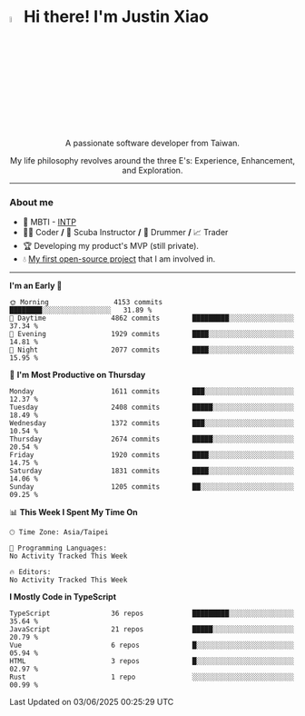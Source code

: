 # <img src="https://media.giphy.com/media/hvRJCLFzcasrR4ia7z/giphy.gif" width="5%">Hi there! I'm Justin Xiao
<p align="center">A passionate software developer from Taiwan.  </p>
<p align="center">My life philosophy revolves around the three E's: Experience, Enhancement, and Exploration.</p>

---
### About me
- 👀 MBTI - [INTP](https://www.16personalities.com/intp-personality)
- 👨‍💻 Coder **/** 🤿 Scuba Instructor **/** 🥁 Drummer **/** 📈 Trader
- 🏆 Developing my product's MVP (still private).
- 💧 [My first open-source project](https://github.com/Game-as-a-Service/Game-Lobby-Web) that I am involved in.

---
<!--START_SECTION:waka-->
**I'm an Early 🐤** 

```text
🌞 Morning                4153 commits        ████████░░░░░░░░░░░░░░░░░   31.89 % 
🌆 Daytime                4862 commits        █████████░░░░░░░░░░░░░░░░   37.34 % 
🌃 Evening                1929 commits        ████░░░░░░░░░░░░░░░░░░░░░   14.81 % 
🌙 Night                  2077 commits        ████░░░░░░░░░░░░░░░░░░░░░   15.95 % 
```
📅 **I'm Most Productive on Thursday** 

```text
Monday                   1611 commits        ███░░░░░░░░░░░░░░░░░░░░░░   12.37 % 
Tuesday                  2408 commits        █████░░░░░░░░░░░░░░░░░░░░   18.49 % 
Wednesday                1372 commits        ███░░░░░░░░░░░░░░░░░░░░░░   10.54 % 
Thursday                 2674 commits        █████░░░░░░░░░░░░░░░░░░░░   20.54 % 
Friday                   1920 commits        ████░░░░░░░░░░░░░░░░░░░░░   14.75 % 
Saturday                 1831 commits        ████░░░░░░░░░░░░░░░░░░░░░   14.06 % 
Sunday                   1205 commits        ██░░░░░░░░░░░░░░░░░░░░░░░   09.25 % 
```


📊 **This Week I Spent My Time On** 

```text
🕑︎ Time Zone: Asia/Taipei

💬 Programming Languages: 
No Activity Tracked This Week

🔥 Editors: 
No Activity Tracked This Week
```

**I Mostly Code in TypeScript** 

```text
TypeScript               36 repos            █████████░░░░░░░░░░░░░░░░   35.64 % 
JavaScript               21 repos            █████░░░░░░░░░░░░░░░░░░░░   20.79 % 
Vue                      6 repos             █░░░░░░░░░░░░░░░░░░░░░░░░   05.94 % 
HTML                     3 repos             █░░░░░░░░░░░░░░░░░░░░░░░░   02.97 % 
Rust                     1 repo              ░░░░░░░░░░░░░░░░░░░░░░░░░   00.99 % 
```




 Last Updated on 03/06/2025 00:25:29 UTC
<!--END_SECTION:waka-->
